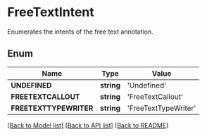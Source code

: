 # FreeTextIntent
Enumerates the intents of the free text annotation.

## Enum
Name | Type | Value
------------ | ------------- | -------------
**UNDEFINED** | **string** | 'Undefined'
**FREETEXTCALLOUT** | **string** | 'FreeTextCallout'
**FREETEXTTYPEWRITER** | **string** | 'FreeTextTypeWriter'


[[Back to Model list]](../README.md#documentation-for-models) [[Back to API list]](../README.md#documentation-for-api-endpoints) [[Back to README]](../README.md)



